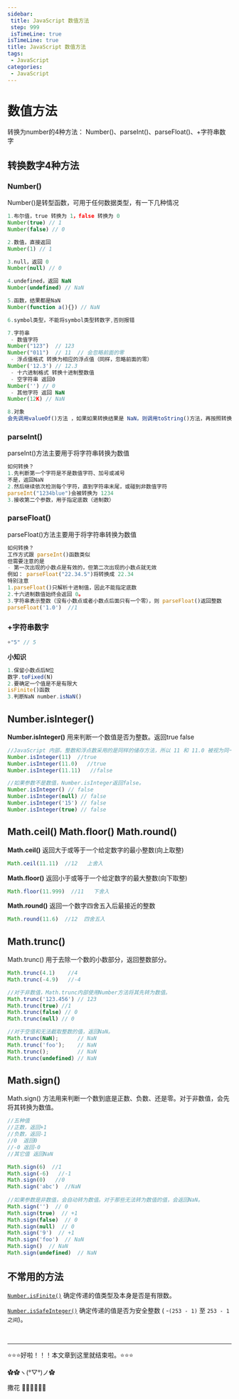 ```yaml
---
sidebar:
 title: JavaScript 数值方法
 step: 999
 isTimeLine: true
isTimeLine: true
title: JavaScript 数值方法
tags:
 - JavaScript
categories:
 - JavaScript
---
```


# 数值方法
转换为number的4种方法： Number()、parseInt()、parseFloat()、+字符串数字

## 转换数字4种方法
### Number()

Number()是转型函数，可用于任何数据类型，有一下几种情况

```js
1.布尔值，true 转换为 1，false 转换为 0
Number(true) // 1
Number(false) // 0

2.数值，直接返回
Number(1) // 1

3.null，返回 0
Number(null) // 0

4.undefined，返回 NaN
Number(undefined) // NaN

5.函数，结果都是NaN
Number(function a(){}) // NaN

6.symbol类型，不能将symbol类型转数字,否则报错

7.字符串
 - 数值字符
Number("123")  // 123
Number("011")  // 11  // 会忽略前面的零
 - 浮点值格式 转换为相应的浮点值（同样，忽略前面的零）
Number('12.3') // 12.3	
 - 十六进制格式 转换十进制整数值
 - 空字符串 返回0
Number('') // 0
 - 其他字符 返回 NaN
Number(12K) // NaN

8.对象
会先调用valueOf()方法 ，如果如果转换结果是 NaN，则调用toString()方法，再按照转换字符串的规则转换
```

### parseInt()

parseInt()方法主要用于将字符串转换为数值

```js
如何转换？
1.先判断第一个字符是不是数值字符、加号或减号
不是，返回NaN
2.然后继续依次检测每个字符，直到字符串末尾，或碰到非数值字符
parseInt("1234blue")会被转换为 1234
3.接收第二个参数，用于指定底数（进制数）
```

 ### parseFloat()

parseFloat()方法主要用于将字符串转换为数值

```js
如何转换？
工作方式跟 parseInt()函数类似
但需要注意的是
- 第一次出现的小数点是有效的，但第二次出现的小数点就无效
例如： parseFloat("22.34.5")将转换成 22.34
特别注意
1.parseFloat()只解析十进制值，因此不能指定底数
2.十六进制数值始终会返回 0。
3.字符串表示整数（没有小数点或者小数点后面只有一个零），则 parseFloat()返回整数
parseFloat('1.0')  //1
```

### +字符串数字

```js
+"5" // 5
```

**小知识**

```js
1.保留小数点后N位
数字.toFixed(N)
2.要确定一个值是不是有限大
isFinite()函数
3.判断NaN number.isNaN()
```



## Number.isInteger() 

**Number.isInteger()** 用来判断一个数值是否为整数。返回true  false

```js
//JavaScript 内部，整数和浮点数采用的是同样的储存方法，所以 11 和 11.0 被视为同一个值。
Number.isInteger(11)  //true
Number.isInteger(11.0)   //true
Number.isInteger(11.11)   //false

//如果参数不是数值，Number.isInteger返回false。
Number.isInteger() // false
Number.isInteger(null) // false
Number.isInteger('15') // false
Number.isInteger(true) // false
```



## Math.ceil()  Math.floor()  Math.round()

**Math.ceil()**        返回大于或等于一个给定数字的最小整数(向上取整)

```js
Math.ceil(11.11)  //12   上舍入
```



**Math.floor()**      返回小于或等于一个给定数字的最大整数(向下取整)

```js
Math.floor(11.999)  //11   下舍入
```



 **Math.round()**      返回一个数字四舍五入后最接近的整数

```js
Math.round(11.6)  //12  四舍五入
```



## Math.trunc()

Math.trunc()      用于去除一个数的小数部分，返回整数部分。

```js
Math.trunc(4.1)    //4
Math.trunc(-4.9)   //-4

//对于非数值，Math.trunc内部使用Number方法将其先转为数值。
Math.trunc('123.456') // 123
Math.trunc(true) //1
Math.trunc(false) // 0
Math.trunc(null) // 0

//对于空值和无法截取整数的值，返回NaN。
Math.trunc(NaN);      // NaN
Math.trunc('foo');    // NaN
Math.trunc();         // NaN
Math.trunc(undefined) // NaN
```



## Math.sign() 

Math.sign()       方法用来判断一个数到底是正数、负数、还是零。对于非数值，会先将其转换为数值。

```js
//五种值
//正数，返回+1
//负数，返回-1
//0  返回0
//-0 返回-0
//其它值 返回NaN

Math.sign(6)  //1
Math.sign(-6)   //-1
Math.sign(0)   //0
Math.sign('abc')  //NaN
	
//如果参数是非数值，会自动转为数值。对于那些无法转为数值的值，会返回NaN。
Math.sign('')  // 0
Math.sign(true)  // +1
Math.sign(false)  // 0
Math.sign(null)  // 0
Math.sign('9')  // +1
Math.sign('foo')  // NaN
Math.sign()  // NaN
Math.sign(undefined)  // NaN
```

## 不常用的方法

[`Number.isFinite()`](https://developer.mozilla.org/zh-CN/docs/Web/JavaScript/Reference/Global_Objects/Number/isFinite)  确定传递的值类型及本身是否是有限数。

[`Number.isSafeInteger()`](https://developer.mozilla.org/zh-CN/docs/Web/JavaScript/Reference/Global_Objects/Number/isSafeInteger) 确定传递的值是否为安全整数 ( -`(253 - 1)` 至 `253 - 1之间`)。

<br/>
<hr />

⭐️⭐️⭐️好啦！！！本文章到这里就结束啦。⭐️⭐️⭐️

✿✿ヽ(°▽°)ノ✿

撒花 🌸🌸🌸🌸🌸🌸
